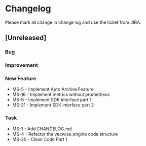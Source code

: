 # Changelog

Please mark all change in change log and use the ticket from JIRA.

## [Unreleased]

### Bug

### Improvement

### New Feature

- MS-5 - Implement Auto Archive Feature
- MS-16 - Implement metrics without prometheus
- MS-6 - Implement SDK interface part 1
- MS-21 - Implement SDK interface part 2

### Task

- MS-1 - Add CHANGELOG.md
- MS-4 - Refactor the vecwise_engine code structure
- MS-20 - Clean Code Part 1

